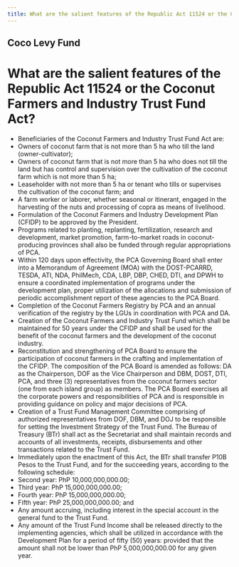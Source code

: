 ```yaml
---
title: What are the salient features of the Republic Act 11524 or the Coconut Farmers and Industry Trust Fund Act
---
```


## Coco Levy Fund

# What are the salient features of the Republic Act 11524 or the Coconut Farmers and Industry Trust Fund Act?


 - Beneficiaries of the Coconut Farmers and Industry Trust Fund Act are:
 - Owners of coconut farm that is not more than 5 ha who till the land (owner-cultivator);
 - Owners of coconut farm that is not more than 5 ha who does not till the land but has control and supervision over the cultivation of the coconut farm which is not more than 5 ha;
 - Leaseholder with not more than 5 ha or tenant who tills or supervises the cultivation of the coconut farm; and
 - A farm worker or laborer, whether seasonal or itinerant, engaged in the harvesting of the nuts and processing of copra as means of livelihood.
 - Formulation of the Coconut Farmers and Industry Development Plan (CFIDP) to be approved by the President.
 - Programs related to planting, replanting, fertilization, research and development, market promotion, farm-to-market roads in coconut-producing provinces shall also be funded through regular appropriations of PCA.
 - Within 120 days upon effectivity, the PCA Governing Board shall enter into a Memorandum of Agreement (MOA) with the DOST-PCARRD, TESDA, ATI, NDA, PhilMech, CDA, LBP, DBP, CHED, DTI, and DPWH to ensure a coordinated implementation of programs under the development plan, proper utilization of the allocations and submission of periodic accomplishment report of these agencies to the PCA Board.
 - Completion of the Coconut Farmers Registry by PCA and an annual verification of the registry by the LGUs in coordination with PCA and DA.
 - Creation of the Coconut Farmers and Industry Trust Fund which shall be maintained for 50 years under the CFIDP and shall be used for the benefit of the coconut farmers and the development of the coconut industry.
 - Reconstitution and strengthening of PCA Board to ensure the participation of coconut farmers in the crafting and implementation of the CFIDP. The composition of the PCA Board is amended as follows: DA as the Chairperson, DOF as the Vice Chairperson and DBM, DOST, DTI, PCA, and three (3) representatives from the coconut farmers sector (one from each island group) as members. The PCA Board exercises all the corporate powers and responsibilities of PCA and is responsible in providing guidance on policy and major decisions of PCA.
 - Creation of a Trust Fund Management Committee comprising of authorized representatives from DOF, DBM, and DOJ to be responsible for setting the Investment Strategy of the Trust Fund. The Bureau of Treasury (BTr) shall act as the Secretariat and shall maintain records and accounts of all investments, receipts, disbursements and other transactions related to the Trust Fund. 
 - Immediately upon the enactment of this Act, the BTr shall transfer P10B Pesos to the Trust Fund, and for the succeeding years, according to the following schedule:
 - Second year: PhP 10,000,000,000.00;
 - Third year: PhP 15,000,000,000.00;
 - Fourth year: PhP 15,000,000,000.00;
 - Fifth year: PhP 25,000,000,000.00; and 
 - Any amount accruing, including interest in the special account in the general fund to the Trust Fund.
 - Any amount of the Trust Fund Income shall be released directly to the implementing agencies, which shall be utilized in accordance with the Development Plan for a period of fifty (50) years: provided that the amount shall not be lower than PhP 5,000,000,000.00 for any given year.
